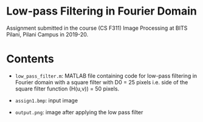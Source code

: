 # Low-pass Filtering in Fourier Domain

Assignment submitted in the course (CS F311) Image Processing at BITS Pilani, Pilani Campus in 2019-20.

# Contents

- `low_pass_filter.m`: MATLAB file containing code for low-pass filtering in Fourier domain with a square filter with D0 = 25 pixels i.e. side of the square filter function (H(u,v)) = 50 pixels.

- `assign1.bmp`: input image

- `output.png`: image after applying the low pass filter